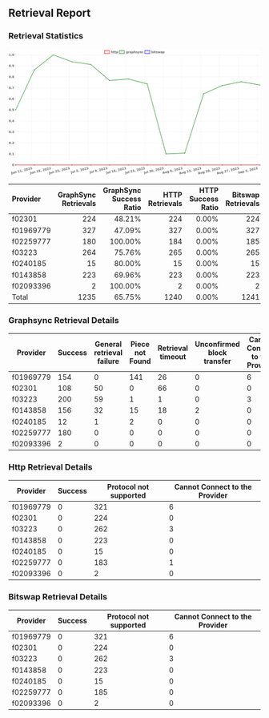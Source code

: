 ## Retrieval Report
### Retrieval Statistics
<img src="https://raw.githubusercontent.com/data-preservation-programs/filplus-checker-assets/main/filecoin-project/filecoin-plus-large-datasets/issues/1840/1694072158869.png"/>

| Provider  | GraphSync Retrievals | GraphSync Success Ratio | HTTP Retrievals | HTTP Success Ratio | Bitswap Retrievals | Bitswap Success Ratio |
| :-------- | -------------------: | ----------------------: | --------------: | -----------------: | -----------------: | --------------------: |
| f02301    |                  224 |                  48.21% |             224 |              0.00% |                224 |                 0.00% |
| f01969779 |                  327 |                  47.09% |             327 |              0.00% |                327 |                 0.00% |
| f02259777 |                  180 |                 100.00% |             184 |              0.00% |                185 |                 0.00% |
| f03223    |                  264 |                  75.76% |             265 |              0.00% |                265 |                 0.00% |
| f0240185  |                   15 |                  80.00% |              15 |              0.00% |                 15 |                 0.00% |
| f0143858  |                  223 |                  69.96% |             223 |              0.00% |                223 |                 0.00% |
| f02093396 |                    2 |                 100.00% |               2 |              0.00% |                  2 |                 0.00% |
| Total     |                 1235 |                  65.75% |            1240 |              0.00% |               1241 |                 0.00% |

### Graphsync Retrieval Details
| Provider  | Success | General retrieval failure | Piece not Found | Retrieval timeout | Unconfirmed block transfer | Cannot Connect to the Provider |
| --------- | ------- | ------------------------- | --------------- | ----------------- | -------------------------- | ------------------------------ |
| f01969779 | 154     | 0                         | 141             | 26                | 0                          | 6                              |
| f02301    | 108     | 50                        | 0               | 66                | 0                          | 0                              |
| f03223    | 200     | 59                        | 1               | 1                 | 0                          | 3                              |
| f0143858  | 156     | 32                        | 15              | 18                | 2                          | 0                              |
| f0240185  | 12      | 1                         | 2               | 0                 | 0                          | 0                              |
| f02259777 | 180     | 0                         | 0               | 0                 | 0                          | 0                              |
| f02093396 | 2       | 0                         | 0               | 0                 | 0                          | 0                              |

### Http Retrieval Details
| Provider  | Success | Protocol not supported | Cannot Connect to the Provider |
| --------- | ------- | ---------------------- | ------------------------------ |
| f01969779 | 0       | 321                    | 6                              |
| f02301    | 0       | 224                    | 0                              |
| f03223    | 0       | 262                    | 3                              |
| f0143858  | 0       | 223                    | 0                              |
| f0240185  | 0       | 15                     | 0                              |
| f02259777 | 0       | 183                    | 1                              |
| f02093396 | 0       | 2                      | 0                              |

### Bitswap Retrieval Details
| Provider  | Success | Protocol not supported | Cannot Connect to the Provider |
| --------- | ------- | ---------------------- | ------------------------------ |
| f01969779 | 0       | 321                    | 6                              |
| f02301    | 0       | 224                    | 0                              |
| f03223    | 0       | 262                    | 3                              |
| f0143858  | 0       | 223                    | 0                              |
| f0240185  | 0       | 15                     | 0                              |
| f02259777 | 0       | 185                    | 0                              |
| f02093396 | 0       | 2                      | 0                              |
